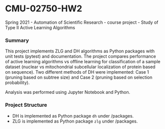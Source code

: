 # CMU-02750-HW2
Spring 2021 - Automation of Scientific Research - course project - Study of Type II Active Learning Algorithms

### Summary
This project implements ZLG and DH algorithms as Python packages with unit tests (pytest) and documentation. The project 
compares performance of active learning algorithms vs offline learning for classification of a sample dataset (nuclear 
vs mitochondrial subcellular localization of protein based on sequence). Two different methods of DH were implemented: 
Case 1 (pruning based on subtree size) and Case 2 (pruning based on selection probability).

Analysis was performed using Jupyter Notebook and Python.


### Project Structure
- DH is implemented as Python package `dh` under /packages.
- ZLG is implemented as Python package `zlg` under /packages.

